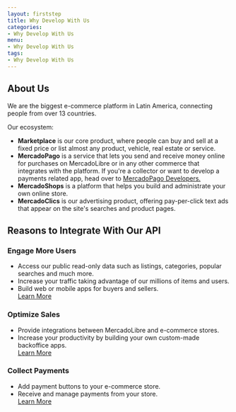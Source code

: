 ```yaml
---
layout: firststep
title: Why Develop With Us
categories: 
- Why Develop With Us
menu:
- Why Develop With Us
tags: 
- Why Develop With Us
---
```


## About Us

We are the biggest e-commerce platform in Latin America, connecting people from over 13 countries.

Our ecosystem:

<ul class="ch-list parameters">
<li><strong>Marketplace</strong> is our core product, where people can buy and sell at a fixed price or list almost any product, vehicle, real estate or service.</li>
<li><strong>MercadoPago</strong> is a service that lets you send and receive money online for purchases on MercadoLibre or in any
other commerce that integrates with the platform. If you're a collector or want to develop a payments related
app, head over to <a href="https://developers.mercadopago.com/" target="_blank">MercadoPago Developers.</a></li>
<li><strong>MercadoShops</strong> is a platform that helps you build and administrate your own online store.</li>
<li><strong>MercadoClics</strong> is our advertising product, offering pay-per-click text ads that appear on the site's
searches and product pages.</li>
</ul>


## Reasons to Integrate With Our API

<section id="additional">
<nav class="ch-g1-3">
<div class="ch-centercolumn">
<h3>Engage More Users</h3>
<ul class="ch-list parameters">
<li>Access our public read-only data such as listings, categories, popular searches and much more.</li>
<li>Increase your traffic taking advantage of our
millions of items and users.</li>
<li>Build web or mobile apps for
buyers and sellers.</li>
<a href="/search-visual-introduction/">Learn More</a>
</ul>
</div>
</nav>

<nav class="ch-g1-3">
<div class="ch-centercolumn">
<h3>Optimize Sales</h3>
<ul class="ch-list parameters">
<li>Provide integrations between
MercadoLibre and e-commerce
stores.</li>
<li>Increase your productivity by building your own custom-made backoffice apps.</li>
<a href="/listing-introduction/">Learn More</a>
</ul>
</div>
</nav>

<nav class="ch-g1-3">
<div class="ch-centercolumn">
<h3>Collect Payments</h3>
<ul class="ch-list parameters">
<li>Add payment buttons to your e-commerce store.</li>
<li>Receive and manage payments from your store.</li>
<a href="https://developers.mercadopago.com/" target="_blank">Learn More</a>
</ul>
</div>
</nav>
</section>



